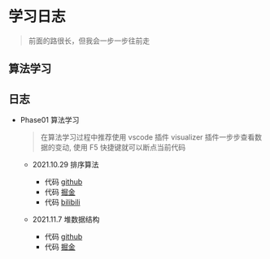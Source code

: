 # 学习日志

> 前面的路很长，但我会一步一步往前走

## 算法学习

## 日志

- Phase01 算法学习

  > 在算法学习过程中推荐使用 vscode 插件 visualizer 插件一步步查看数据的变动, 使用 F5 快捷键就可以断点当前代码

  - 2021.10.29 排序算法

    - 代码 [github](https://github.com/jimixy/jie-studybook/tree/main/src/algorithm/sortArr)
    - 代码 [掘金](https://juejin.cn/post/7025074012153708551)
    - 代码 [bilibili](https://www.bilibili.com/video/BV163411k7Tv?spm_id_from=333.999.0.0)

  - 2021.11.7 堆数据结构
    - 代码 [github](https://github.com/jimixy/jie-studybook/tree/main/src/algorithm/heap)
    - 代码 [掘金](https://juejin.cn/post/7027652995491823652)
